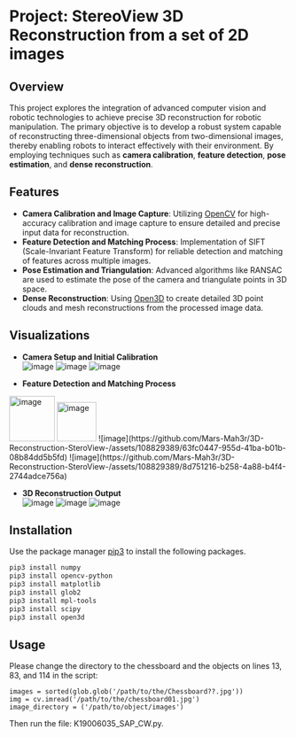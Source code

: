 # Project: StereoView 3D Reconstruction from a set of 2D images

## Overview
This project explores the integration of advanced computer vision and robotic technologies to achieve precise 3D reconstruction for robotic manipulation. The primary objective is to develop a robust system capable of reconstructing three-dimensional objects from two-dimensional images, thereby enabling robots to interact effectively with their environment. By employing techniques such as **camera calibration**, **feature detection**, **pose estimation**, and **dense reconstruction**.

## Features
- **Camera Calibration and Image Capture**: Utilizing [OpenCV](https://opencv.org/) for high-accuracy calibration and image capture to ensure detailed and precise input data for reconstruction.
- **Feature Detection and Matching Process**: Implementation of SIFT (Scale-Invariant Feature Transform) for reliable detection and matching of features across multiple images.
- **Pose Estimation and Triangulation**: Advanced algorithms like RANSAC are used to estimate the pose of the camera and triangulate points in 3D space.
- **Dense Reconstruction**: Using [Open3D](http://www.open3d.org/) to create detailed 3D point clouds and mesh reconstructions from the processed image data.

## Visualizations
- **Camera Setup and Initial Calibration**  
  ![image](https://github.com/Mars-Mah3r/3D-Reconstruction-SteroView-/assets/108829389/d06a5ca4-e02d-4452-968c-cddf9ba33605)
  ![image](https://github.com/Mars-Mah3r/3D-Reconstruction-SteroView-/assets/108829389/9ae50778-33ae-4a3f-bf70-999b11f07d6a)
  ![image](https://github.com/Mars-Mah3r/3D-Reconstruction-SteroView-/assets/108829389/e68326b3-d90a-4240-9e1b-940a58857ff2)

- **Feature Detection and Matching Process**  
<img width="82" alt="image" src="https://github.com/Mars-Mah3r/3D-Reconstruction-SteroView-/assets/108829389/7903b124-949f-47b8-ac71-c8a8ce3bb307">
<img width="71" alt="image" src="https://github.com/Mars-Mah3r/3D-Reconstruction-SteroView-/assets/108829389/67540b74-f4b2-40bd-b23a-94e13b36b973">
![image](https://github.com/Mars-Mah3r/3D-Reconstruction-SteroView-/assets/108829389/63fc0447-955d-41ba-b01b-08b84dd5b5fd)
![image](https://github.com/Mars-Mah3r/3D-Reconstruction-SteroView-/assets/108829389/8d751216-b258-4a88-b4f4-2744adce756a)

  
- **3D Reconstruction Output**  
![image](https://github.com/Mars-Mah3r/3D-Reconstruction-SteroView-/assets/108829389/d1ecb533-f4b3-4907-8ed8-5c28e4983604)
![image](https://github.com/Mars-Mah3r/3D-Reconstruction-SteroView-/assets/108829389/5664cf0c-4f60-4f5d-b072-4843811a5b4c)
![image](https://github.com/Mars-Mah3r/3D-Reconstruction-SteroView-/assets/108829389/75162d2c-8bd6-4e85-9e0f-f03fed5acfa4)


## Installation

Use the package manager [pip3](https://pip.pypa.io/en/stable/) to install the following packages.

```bash
pip3 install numpy
pip3 install opencv-python
pip3 install matplotlib
pip3 install glob2
pip3 install mpl-tools
pip3 install scipy
pip3 install open3d 
```

## Usage
Please change the directory to the chessboard and the objects on lines 13, 83, and 114 in the script:
```
images = sorted(glob.glob('/path/to/the/Chessboard??.jpg'))
img = cv.imread('/path/to/the/chessboard01.jpg')
image_directory = ('/path/to/object/images')
```

Then run the file: K19006035_SAP_CW.py.


